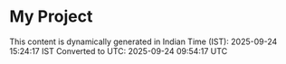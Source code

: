 # My Project

This content is dynamically generated in Indian Time (IST): 2025-09-24 15:24:17 IST
Converted to UTC: 2025-09-24 09:54:17 UTC

